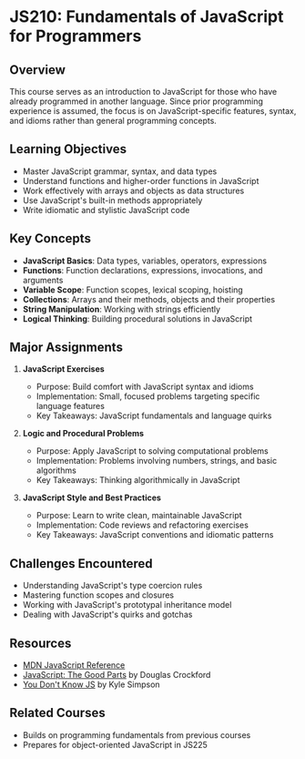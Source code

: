 # JS210: Fundamentals of JavaScript for Programmers

## Overview
This course serves as an introduction to JavaScript for those who have already programmed in another language. Since prior programming experience is assumed, the focus is on JavaScript-specific features, syntax, and idioms rather than general programming concepts.

## Learning Objectives
- Master JavaScript grammar, syntax, and data types
- Understand functions and higher-order functions in JavaScript
- Work effectively with arrays and objects as data structures
- Use JavaScript's built-in methods appropriately
- Write idiomatic and stylistic JavaScript code

## Key Concepts
- **JavaScript Basics**: Data types, variables, operators, expressions
- **Functions**: Function declarations, expressions, invocations, and arguments
- **Variable Scope**: Function scopes, lexical scoping, hoisting
- **Collections**: Arrays and their methods, objects and their properties
- **String Manipulation**: Working with strings efficiently
- **Logical Thinking**: Building procedural solutions in JavaScript

## Major Assignments
1. **JavaScript Exercises**
   - Purpose: Build comfort with JavaScript syntax and idioms
   - Implementation: Small, focused problems targeting specific language features
   - Key Takeaways: JavaScript fundamentals and language quirks

2. **Logic and Procedural Problems**
   - Purpose: Apply JavaScript to solving computational problems
   - Implementation: Problems involving numbers, strings, and basic algorithms
   - Key Takeaways: Thinking algorithmically in JavaScript

3. **JavaScript Style and Best Practices**
   - Purpose: Learn to write clean, maintainable JavaScript
   - Implementation: Code reviews and refactoring exercises
   - Key Takeaways: JavaScript conventions and idiomatic patterns

## Challenges Encountered
- Understanding JavaScript's type coercion rules
- Mastering function scopes and closures
- Working with JavaScript's prototypal inheritance model
- Dealing with JavaScript's quirks and gotchas

## Resources
- [MDN JavaScript Reference](https://developer.mozilla.org/en-US/docs/Web/JavaScript)
- [JavaScript: The Good Parts](https://www.oreilly.com/library/view/javascript-the-good/9780596517748/) by Douglas Crockford
- [You Don't Know JS](https://github.com/getify/You-Dont-Know-JS) by Kyle Simpson

## Related Courses
- Builds on programming fundamentals from previous courses
- Prepares for object-oriented JavaScript in JS225
